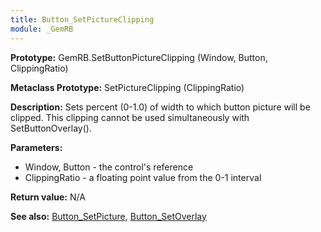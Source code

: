 ```yaml
---
title: Button_SetPictureClipping
module: _GemRB
---
```


**Prototype:** GemRB.SetButtonPictureClipping (Window, Button, ClippingRatio)

**Metaclass Prototype:** SetPictureClipping (ClippingRatio)

**Description:** Sets percent (0-1.0) of width to which button picture 
will be clipped. This clipping cannot be used simultaneously with 
SetButtonOverlay().

**Parameters:** 
  * Window, Button - the control's reference
  * ClippingRatio  - a floating point value from the 0-1 interval

**Return value:** N/A

**See also:** [Button_SetPicture](Button_SetPicture.md), [Button_SetOverlay](Button_SetOverlay.md)
